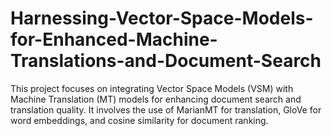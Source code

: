 # Harnessing-Vector-Space-Models-for-Enhanced-Machine-Translations-and-Document-Search
This project focuses on integrating Vector Space Models (VSM) with Machine Translation (MT) models for enhancing document search and translation quality. It involves the use of  MarianMT for translation, GloVe for word embeddings, and cosine similarity for document ranking.
